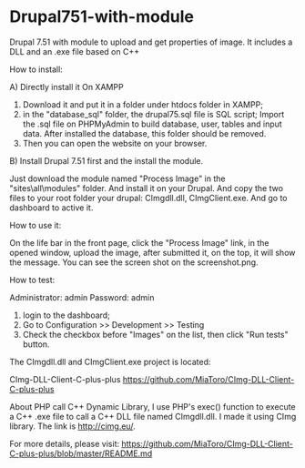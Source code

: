 # Drupal751-with-module
Drupal 7.51 with module to upload and get properties of image. It includes a DLL and an .exe file based on C++

How to install:

A) Directly install it On XAMPP

1) Download it and put it in a folder under htdocs folder in XAMPP;
2) in the "database_sql" folder, the drupal75.sql file is SQL script; 
Import the .sql file on PHPMyAdmin to build database, user, tables and input data. 
After installed the database, this folder should be removed.
3) Then you can open the website on your browser.

B) Install Drupal 7.51 first and the install the module. 

Just download the module named "Process Image" 
in the "sites\all\modules" folder. And install it on your Drupal. And copy the two files to your root folder 
your drupal: CImgdll.dll, CImgClient.exe. And go to dashboard to active it. 

How to use it:

On the life bar in the front page, click the "Process Image" link, in the opened window, upload the image,
after submitted it, on the top, it will show the message. You can see the screen shot on the screenshot.png.

 
How to test:

Administrator: admin
Password: admin

1) login to the dashboard;
2) Go to Configuration >> Development >> Testing
3) Check the checkbox before "Images" on the list, then click "Run tests" button. 

The CImgdll.dll and CImgClient.exe project is located: 

CImg-DLL-Client-C-plus-plus
https://github.com/MiaToro/CImg-DLL-Client-C-plus-plus

About PHP call C++ Dynamic Library, I use PHP's exec() function to execute a C++ .exe file to 
call a C++ DLL file named CImgdll.dll. I made it using CImg library. The link is http://cimg.eu/.

For more details, please visit: https://github.com/MiaToro/CImg-DLL-Client-C-plus-plus/blob/master/README.md


